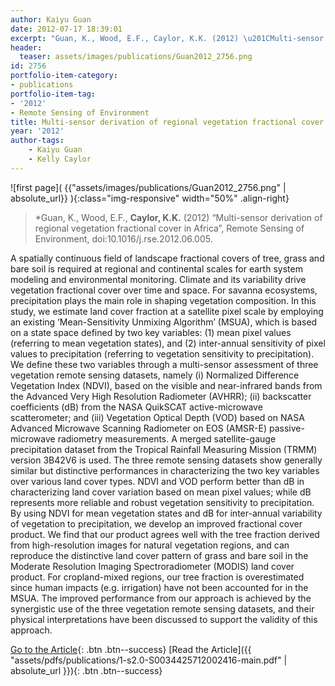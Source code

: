 ```yaml
---
author: Kaiyu Guan
date: 2012-07-17 18:39:01
excerpt: "Guan, K., Wood, E.F., Caylor, K.K. (2012) \u201CMulti-sensor derivation of regional vegetation fractional cover in Africa\u201D, Remote Sensing of Environment, doi:10.1016/ j.rse.2012.06.005."
header:
  teaser: assets/images/publications/Guan2012_2756.png
id: 2756
portfolio-item-category:
- publications
portfolio-item-tag:
- '2012'
- Remote Sensing of Environment
title: Multi-sensor derivation of regional vegetation fractional cover in Africa
year: '2012'
author-tags:
    - Kaiyu Guan
    - Kelly Caylor
---
```


![first page]( {{"assets/images/publications/Guan2012_2756.png" | absolute_url}} ){:class="img-responsive" width="50%" .align-right}

> *Guan, K., Wood, E.F., **Caylor, K.K.** (2012) “Multi-sensor derivation of regional vegetation fractional cover in Africa”, Remote Sensing of Environment, doi:10.1016/j.rse.2012.06.005.


A spatially continuous field of landscape fractional covers of tree, grass and bare soil is required at regional and continental scales for earth system modeling and environmental monitoring. Climate and its variability drive vegetation fractional cover over time and space. For savanna ecosystems, precipitation plays the main role in shaping vegetation composition. In this study, we estimate land cover fraction at a satellite pixel scale by employing an existing ‘Mean-Sensitivity Unmixing Algorithm’ (MSUA), which is based on a state space defined by two key variables: (1) mean pixel values (referring to mean vegetation states), and (2) inter-annual sensitivity of pixel values to precipitation (referring to vegetation sensitivity to precipitation). We define these two variables through a multi-sensor assessment of three vegetation remote sensing datasets, namely (i) Normalized Difference Vegetation Index (NDVI), based on the visible and near-infrared bands from the Advanced Very High Resolution Radiometer (AVHRR); (ii) backscatter coefficients (dB) from the NASA QuikSCAT active-microwave scatterometer; and (iii) Vegetation Optical Depth (VOD) based on NASA Advanced Microwave Scanning Radiometer on EOS (AMSR-E) passive-microwave radiometry measurements. A merged satellite-gauge precipitation dataset from the Tropical Rainfall Measuring Mission (TRMM) version 3B42V6 is used. The three remote sensing datasets show generally similar but distinctive performances in characterizing the two key variables over various land cover types. NDVI and VOD perform better than dB in characterizing land cover variation based on mean pixel values; while dB represents more reliable and robust vegetation sensitivity to precipitation. By using NDVI for mean vegetation states and dB for inter-annual variability of vegetation to precipitation, we develop an improved fractional cover product. We find that our product agrees well with the tree fraction derived from high-resolution images for natural vegetation regions, and can reproduce the distinctive land cover pattern of grass and bare soil in the Moderate Resolution Imaging Spectroradiometer (MODIS) land cover product. For cropland-mixed regions, our tree fraction is overestimated since human impacts (e.g. irrigation) have not been accounted for in the MSUA. The improved performance from our approach is achieved by the synergistic use of the three vegetation remote sensing datasets, and their physical interpretations have been discussed to support the validity of this approach.


[Go to the Article](http://dx.doi.org/10.1016/j.rse.2012.06.005){: .btn .btn--success} [Read the Article]({{ "assets/pdfs/publications/1-s2.0-S0034425712002416-main.pdf" | absolute_url }}){: .btn .btn--success}